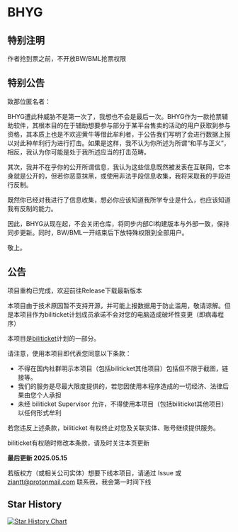 # BHYG

## 特别注明

作者抢到票之前，不开放BW/BML抢票权限

## 特别公告

致那位匿名者：

BHYG遭此种威胁不是第一次了，我想也不会是最后一次。BHYG作为一款抢票辅助软件，其根本目的在于辅助想要参与部分于某平台售卖的活动的用户获取到参与资格，其本质上也是不欢迎黄牛等借此牟利者，于公告我们写明了会进行数据上报以对此种牟利行为进行打击。如果是这样，我不认为你所述为所谓“和平与正义”，相反，我认为你可能是处于我所述应当的打击范畴。

其次，我并不在乎你的公开所谓信息，我认为这些信息既然被发表在互联网，它本身就是公开的，但若你恶意抹黑，或使用非法手段信息收集，我将采取我的手段进行反制。

既然你已经对我进行了信息收集，想必你应该知道我所学专业是什么，也应该知道我有反制的能力。

因此，BHYG从现在起，不会关闭仓库，将同步内部CI构建版本与外部一致，保持同步更新。同时，BW/BML一开结束后下放特殊权限到全部用户。

敬上。

## 公告

项目重构已完成，欢迎前往Release下载最新版本

本项目由于技术原因暂不支持开源，并可能上报数据用于防止滥用，敬请谅解。但是本项目作为biliticket计划成员承诺不会对您的电脑造成破坏性变更（即病毒程序）

本项目是[biliticket](https://github.com/biliticket)计划的一部分。

请注意，使用本项目即代表您同意以下条款：

- 不得在国内社群明示本项目（包括biliticket其他项目）包括但不限于截图，链接等。
- 我们的服务是尽最大限度提供的，若您因使用本程序造成的一切经济、法律后果由您个人承担
- 未经 biliticket Supervisor 允许，不得使用本项目（包括biliticket其他项目）以任何形式牟利

若您违反上述条款，biliticket 有权终止对您及关联实体、账号继续提供服务。

biliticket有权随时修改本条款，请及时关注本页更新

**最后更新 2025.05.15**

若版权方（或相关公司实体）想要下线本项目，请通过 Issue 或 ziantt@protonmail.com 联系我，我会第一时间下线

## Star History

<a href="https://star-history.com/#biliticket/BHYG&Date">
 <picture>
   <source media="(prefers-color-scheme: dark)" srcset="https://api.star-history.com/svg?repos=biliticket/BHYG&type=Date&theme=dark" />
   <source media="(prefers-color-scheme: light)" srcset="https://api.star-history.com/svg?repos=biliticket/BHYG&type=Date" />
   <img alt="Star History Chart" src="https://api.star-history.com/svg?repos=biliticket/BHYG&type=Date" />
 </picture>
</a>
